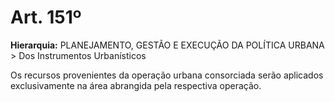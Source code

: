 # Art. 151º

**Hierarquia:** PLANEJAMENTO, GESTÃO E EXECUÇÃO DA POLÍTICA URBANA > Dos Instrumentos Urbanísticos

Os recursos provenientes da operação urbana consorciada serão aplicados exclusivamente na área abrangida pela respectiva operação.







